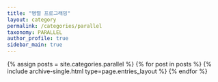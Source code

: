 ```yaml
---
title: "병렬 프로그래밍"
layout: category
permalink: /categories/parallel
taxonomy: PARALLEL
author_profile: true
sidebar_main: true
---
```


{% assign posts = site.categories.parallel %}
{% for post in posts %} {% include archive-single.html type=page.entries_layout %} {% endfor %}

